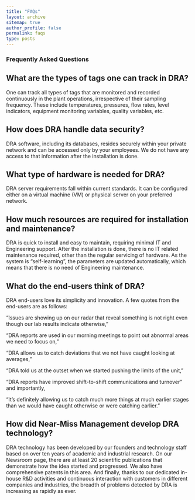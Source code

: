 ```yaml
---
title: "FAQs"
layout: archive
sitemap: true
author_profile: false
permalink: faqs
type: posts
---
```


<h3 class="archive__subtitle">Frequently Asked Questions</h3>

<h2 class="archive__item-title">What are the types of tags one can track in DRA?</h2>
<p>One can track all types of tags that are monitored and recorded continuously in the plant operations, irrespective of their sampling frequency. These include temperatures, pressures, flow rates, level indicators, equipment monitoring variables, quality variables, etc. </p>

<h2 class="archive__item-title">How does DRA handle data security? </h2>
<p> DRA software, including its databases, resides securely within your private network and can be accessed only by your employees. We do not have any access to that information after the installation is done.  </p>

<h2 class="archive__item-title">What type of hardware is needed for DRA?</h2>
<p>DRA server requirements fall within current standards.  It can be configured either on a virtual machine (VM) or physical server on your preferred network. </p>

<h2 class="archive__item-title">How much resources are required for installation and maintenance? </h2>
<p>DRA is quick to install and easy to maintain, requiring minimal IT and Engineering support.  After the installation is done, there is no IT related maintenance required, other than the regular servicing of hardware. As the system is “self-learning”, the parameters are updated automatically, which means that there is no need of Engineering maintenance.</p>

<h2 class="archive__item-title">What do the end-users think of DRA?</h2>
<p>DRA end-users love its simplicity and innovation. A few quotes from the end-users are as follows: </p>

<p>“Issues are showing up on our radar that reveal something is not right even though our lab results indicate otherwise,” </p>

<p>“DRA reports are used in our morning meetings to point out abnormal areas we need to focus on,” </p>

<p>“DRA allows us to catch deviations that we not have caught looking at averages,” </p>

<p>“DRA told us at the outset when we started pushing the limits of the unit,” </p>

<p>“DRA reports have improved shift-to-shift communications and turnover” and importantly, </p>

<p>“It’s definitely allowing us to catch much more things at much earlier stages than we would have caught otherwise or were catching earlier.”</p>

<h2 class="archive__item-title">How did Near-Miss Management develop DRA technology? </h2>
<p>DRA technology has been developed by our founders and technology staff based on over ten years of academic and industrial research. On our Newsroom page, there are at least 20 scientific publications that demonstrate how the idea started and progressed. We also have comprehensive patents in this area. And finally, thanks to our dedicated in-house R&D activities and continuous interaction with customers in different companies and industries, the breadth of problems detected by DRA is increasing as rapidly as ever.</p>
